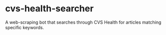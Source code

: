 # cvs-health-searcher
A web-scraping bot that searches through CVS Health for articles matching specific keywords. 
